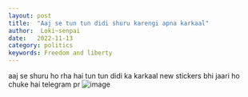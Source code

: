 ```yaml
---
layout: post
title:  "Aaj se tun tun didi shuru karengi apna karkaal"
author:  Loki~senpai
date:   2022-11-13
category: politics
keywords: Freedom and liberty
---
```


aaj se shuru ho rha hai tun tun didi ka karkaal new stickers bhi jaari ho chuke hai telegram pr
![image](https://user-images.githubusercontent.com/114554103/201509222-a2b4e8d4-9d8e-4d18-9cbf-2a2fac473440.png)
